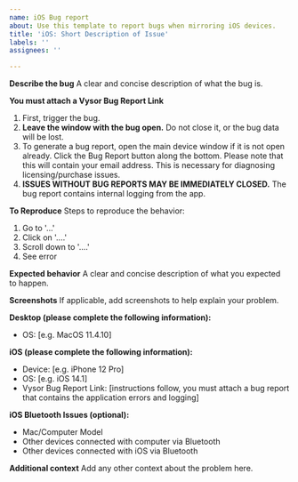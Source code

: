 ```yaml
---
name: iOS Bug report
about: Use this template to report bugs when mirroring iOS devices.
title: 'iOS: Short Description of Issue'
labels: ''
assignees: ''

---
```



**Describe the bug**
A clear and concise description of what the bug is.

**You must attach a Vysor Bug Report Link**
1. First, trigger the bug.
2. **Leave the window with the bug open.** Do not close it, or the bug data will be lost.
3. To generate a bug report, open the main device window if it is not open already. Click the Bug Report button along the bottom. Please note that this will contain your email address. This is necessary for diagnosing licensing/purchase issues.
4. **ISSUES WITHOUT BUG REPORTS MAY BE IMMEDIATELY CLOSED.** The bug report contains internal logging from the app.


**To Reproduce**
Steps to reproduce the behavior:
1. Go to '...'
2. Click on '....'
3. Scroll down to '....'
4. See error

**Expected behavior**
A clear and concise description of what you expected to happen.

**Screenshots**
If applicable, add screenshots to help explain your problem.

**Desktop (please complete the following information):**
 - OS: [e.g. MacOS 11.4.10]

**iOS (please complete the following information):**
 - Device: [e.g. iPhone 12 Pro]
 - OS: [e.g. iOS 14.1]
 - Vysor Bug Report Link: [instructions follow, you must attach a bug report that contains the application errors and logging]

**iOS Bluetooth Issues (optional):**
 - Mac/Computer Model
 - Other devices connected with computer via Bluetooth
 - Other devices connected with iOS via Bluetooth

**Additional context**
Add any other context about the problem here.
